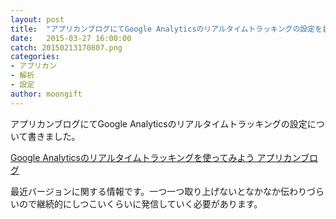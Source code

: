 ```yaml
---
layout: post
title:  "アプリカンブログにてGoogle Analyticsのリアルタイムトラッキングの設定を書きました"
date:   2015-03-27 16:00:00
catch: 20150213170807.png
categories:
- アプリカン
- 解析
- 設定
author: moongift
---
```


アプリカンブログにてGoogle Analyticsのリアルタイムトラッキングの設定について書きました。

[Google Analyticsのリアルタイムトラッキングを使ってみよう アプリカンブログ](http://tech-blog.applican.com/entry/2015/03/19/120000)

最近バージョンに関する情報です。一つ一つ取り上げないとなかなか伝わりづらいので継続的にしつこいくらいに発信していく必要があります。

